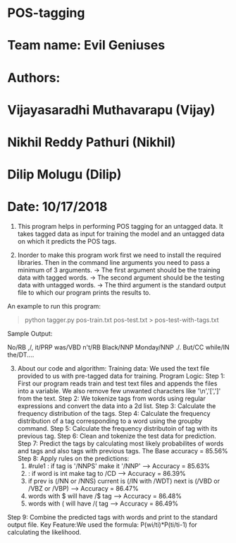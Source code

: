 # POS-tagging

# Team name: Evil Geniuses
# Authors:
# Vijayasaradhi Muthavarapu (Vijay)
# Nikhil Reddy Pathuri (Nikhil)
# Dilip Molugu (Dilip)
# Date: 10/17/2018

1. This program helps in performing POS tagging for an untagged data. It takes tagged data as input for training the model and an untagged data on which it predicts the POS tags.

2. Inorder to make this program work first we need to install the required libraries. Then in the command line arguments you need to pass a minimum of 3 arguments. 
   -> The first argument should be the training data with tagged words.
   -> The second argument should be the testing data with untagged words.
   -> The third argument is the standard output file to which our program prints the results to.


 An example to run this program:
 >python tagger.py pos-train.txt pos-test.txt > pos-test-with-tags.txt

Sample Output:

No/RB ,/, it/PRP was/VBD n't/RB Black/NNP Monday/NNP ./. But/CC while/IN the/DT....

3. About our code and algorithm:
 Training data: We used the text file provided to us with pre-tagged data for training.
 Program Logic: 
 Step 1: First our program reads train and test text files and appends the files into a variable. We also remove few unwanted characters like '\n','[',']' from the text.
 Step 2: We tokenize tags from words using regular expressions and convert the data into a 2d list.
 Step 3: Calculate the frequency distribution of the tags.
 Step 4: Calculate the frequency distribution of a tag corresponding to a word using the groupby command.
 Step 5: Calculate the frequency distributoin of tag with its previous tag.
 Step 6: Clean and tokenize the test data for prediction.
 Step 7: Predict the tags by calculating most likely probabilites of words and tags and also tags with previous tags. The Base accuracy = 85.56%
 Step 8: Apply rules on the predictions: 
    1) #rule1 : if tag is '/NNPS' make it '/NNP' --> Accuracy = 85.63%
    2) : if word is int make tag to /CD --> Accuracy = 86.39%
    3) if prev is (/NN or /NNS) current is (/IN with /WDT) next is (/VBD or /VBZ or /VBP) --> Accuracy = 86.47%
    4) words with $ will have /$ tag --> Accuracy = 86.48%
    5) words with ( will have /( tag --> Accuracy = 86.49%

 Step 9: Combine the predicted tags with words and print to the standard output file.
 Key Feature:We used the formula: P(wi/ti)*P(ti/ti-1) for calculating the likelihood.
